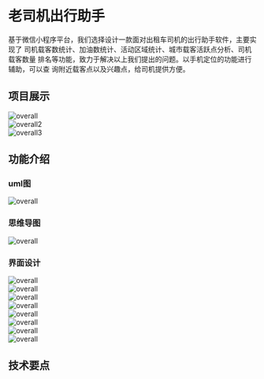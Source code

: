 # 老司机出行助手

基于微信小程序平台，我们选择设计一款面对出租车司机的出行助手软件，主要实现了 司机载客数统计、加油数统计、活动区域统计、城市载客活跃点分析、司机载客数量 排名等功能，致力于解决以上我们提出的问题。以手机定位的功能进行辅助，可以查 询附近载客点以及兴趣点，给司机提供方便。

## 项目展示
![overall](https://github.com/Ather1995/my/blob/master/display/wx1.gif?raw=true) <br>
![overall2](https://github.com/Ather1995/my/blob/master/display/wx2.gif?raw=true) <br>
![overall3](https://github.com/Ather1995/my/blob/master/display/wx3.gif?raw=true) <br>

## 功能介绍
### uml图
![overall](https://github.com/Ather1995/my/tree/master/display/uml.png?raw=true) <br>

### 思维导图
![overall](https://github.com/Ather1995/my/tree/master/display/uml.png?raw=true) <br>

### 界面设计
![overall](https://github.com/Ather1995/my/tree/master/display/main21.png?raw=true) <br>
![overall](https://github.com/Ather1995/my/tree/master/display/mian21.png?raw=true) <br>
![overall](https://github.com/Ather1995/my/tree/master/display/main2.png?raw=true) <br>
![overall](https://github.com/Ather1995/my/tree/master/display/main31.png?raw=true) <br>
![overall](https://github.com/Ather1995/my/tree/master/display/main3.png?raw=true) <br>
![overall](https://github.com/Ather1995/my/tree/master/display/main411.png?raw=true) <br>
![overall](https://github.com/Ather1995/my/tree/master/display/main41.png?raw=true) <br>
![overall](https://github.com/Ather1995/my/tree/master/display/main4.png?raw=true) <br>

## 技术要点